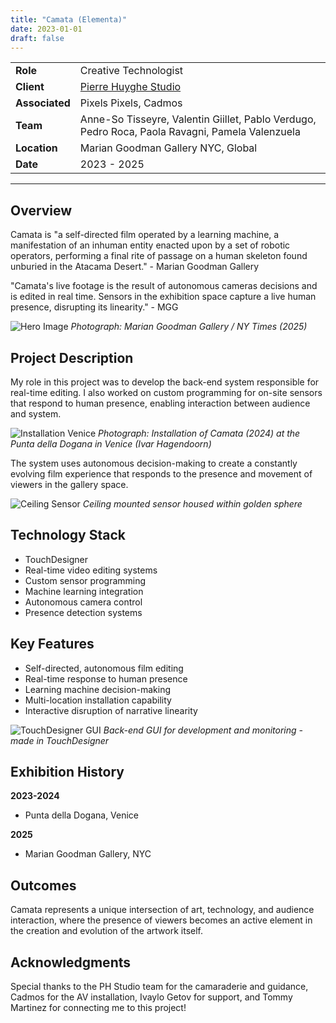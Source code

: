 ```yaml
---
title: "Camata (Elementa)"
date: 2023-01-01
draft: false
---
```


| | |
|---|---|
| **Role** | Creative Technologist |
| **Client** | [Pierre Huyghe Studio](https://studiodave.io/) |
| **Associated** | Pixels Pixels, Cadmos |
| **Team** | Anne-So Tisseyre, Valentin Giillet, Pablo Verdugo, Pedro Roca, Paola Ravagni, Pamela Valenzuela |
| **Location** | Marian Goodman Gallery NYC, Global |
| **Date** | 2023 - 2025 |

---

## Overview

Camata is "a self-directed film operated by a learning machine, a manifestation of an inhuman entity enacted upon by a set of robotic operators, performing a final rite of passage on a human skeleton found unburied in the Atacama Desert." - Marian Goodman Gallery

"Camata's live footage is the result of autonomous cameras decisions and is edited in real time. Sensors in the exhibition space capture a live human presence, disrupting its linearity." - MGG

![Hero Image](/images/projects/camata/hero.jpg)
*Photograph: Marian Goodman Gallery / NY Times (2025)*

## Project Description

My role in this project was to develop the back-end system responsible for real-time editing. I also worked on custom programming for on-site sensors that respond to human presence, enabling interaction between audience and system.

![Installation Venice](/images/projects/camata/venice.jpg)
*Photograph: Installation of Camata (2024) at the Punta della Dogana in Venice (Ivar Hagendoorn)*

The system uses autonomous decision-making to create a constantly evolving film experience that responds to the presence and movement of viewers in the gallery space.

![Ceiling Sensor](/images/projects/camata/sensor.jpg)
*Ceiling mounted sensor housed within golden sphere*

## Technology Stack

- TouchDesigner
- Real-time video editing systems
- Custom sensor programming
- Machine learning integration
- Autonomous camera control
- Presence detection systems

## Key Features

- Self-directed, autonomous film editing
- Real-time response to human presence
- Learning machine decision-making
- Multi-location installation capability
- Interactive disruption of narrative linearity

![TouchDesigner GUI](/images/projects/camata/gui.jpg)
*Back-end GUI for development and monitoring - made in TouchDesigner*

## Exhibition History

**2023-2024**
- Punta della Dogana, Venice

**2025**
- Marian Goodman Gallery, NYC

## Outcomes

Camata represents a unique intersection of art, technology, and audience interaction, where the presence of viewers becomes an active element in the creation and evolution of the artwork itself.

## Acknowledgments

Special thanks to the PH Studio team for the camaraderie and guidance, Cadmos for the AV installation, Ivaylo Getov for support, and Tommy Martinez for connecting me to this project!
